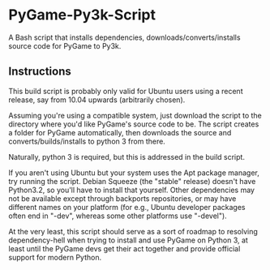 PyGame-Py3k-Script
==================

A Bash script that installs dependencies, downloads/converts/installs source code for PyGame to Py3k.

Instructions
------------
This build script is probably only valid for Ubuntu users using a recent release, say from 10.04 upwards (arbitrarily chosen).

Assuming you're using a compatible system, just download the script to the directory where you'd like PyGame's source code to be.
The script creates a folder for PyGame automatically, then downloads the source and converts/builds/installs to python 3 from there.

Naturally, python 3 is required, but this is addressed in the build script.

If you aren't using Ubuntu but your system uses the Apt package manager, try running the script. Debian Squeeze (the "stable" release) doesn't have Python3.2, so you'll have to install that yourself. Other dependencies may not be available except through backports repositories, or may have different names on your platform (for e.g., Ubuntu developer packages often end in "-dev", whereas some other platforms use "-devel").

At the very least, this script should serve as a sort of roadmap to resolving dependency-hell when trying to install and use PyGame on Python 3, at least until the PyGame devs get their act together and provide official support for modern Python.
